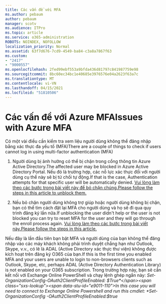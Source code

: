 ```yaml
---
title: Các vấn đề với MFA
ms.author: pebaum
author: pebaum
manager: scotv
ms.audience: ITPro
ms.topic: article
ms.service: o365-administration
ROBOTS: NOINDEX, NOFOLLOW
localization_priority: Normal
ms.assetid: 63f7d676-7cd9-4549-ba84-c3a8a7867f63
ms.custom:
- "2417"
- "9000557"
ms.openlocfilehash: 2fed99ebf553a9bfda436d81797c841987759e98
ms.sourcegitcommit: 8bc60ec34bc1e40685e3976576e04a2623f63a7c
ms.translationtype: MT
ms.contentlocale: vi-VN
ms.lasthandoff: 04/15/2021
ms.locfileid: "51810506"
---
```

# <a name="issues-with-azure-mfa"></a><span data-ttu-id="e9011-102">Các vấn đề với Azure MFA</span><span class="sxs-lookup"><span data-stu-id="e9011-102">Issues with Azure MFA</span></span>
<span data-ttu-id="e9011-103">Có một vài điều cần kiểm tra xem liệu người dùng không thể đăng nhập bằng xác thực đa yếu tố (MFA)</span><span class="sxs-lookup"><span data-stu-id="e9011-103">There are a couple of things to check if users cannot log in using multi-factor authentication (MFA)</span></span>

1. <span data-ttu-id="e9011-104">Người dùng bị ảnh hưởng có thể bị chặn trong cổng thông tin Azure Active Directory.</span><span class="sxs-lookup"><span data-stu-id="e9011-104">The affected user may be blocked in Azure Active Directory Portal.</span></span> <span data-ttu-id="e9011-105">Nếu đó là trường hợp, các nỗ lực xác thực đối với người dùng cụ thể này sẽ bị từ chối tự động.</span><span class="sxs-lookup"><span data-stu-id="e9011-105">If that is the case, Authentication attempts for that specific user will be automatically denied.</span></span> [<span data-ttu-id="e9011-106">Vui lòng làm theo các bước trong bài viết này để bỏ chặn chúng.</span><span class="sxs-lookup"><span data-stu-id="e9011-106">Please follow the steps in this article to unblock them.</span></span>](https://docs.microsoft.com/azure/active-directory/authentication/howto-mfa-mfasettings#block-and-unblock-users)

2. <span data-ttu-id="e9011-107">Nếu bỏ chặn người dùng không trợ giúp hoặc người dùng không bị chặn, bạn có thể tìm cách đặt lại MFA cho người dùng và họ sẽ đi qua quy trình đăng ký lần nữa.</span><span class="sxs-lookup"><span data-stu-id="e9011-107">If unblocking the user didn't help or the user is not blocked you can try to reset MFA for the user and they will go through the enroll process again.</span></span> [<span data-ttu-id="e9011-108">Vui lòng làm theo các bước trong bài viết này.</span><span class="sxs-lookup"><span data-stu-id="e9011-108">Please follow the steps in this article.</span></span>](https://docs.microsoft.com/azure/active-directory/authentication/howto-mfa-userdevicesettings#require-users-to-provide-contact-methods-again)

<span data-ttu-id="e9011-109">Nếu đây là lần đầu tiên bạn bật MFA và người dùng của bạn không thể đăng nhập vào các máy khách không phải trình duyệt chẳng hạn như Outlook, Skype, v.v., có lẽ là ADAL (Active Directory xác thực thư viện) không được kích hoạt trên đăng ký O365 của bạn.</span><span class="sxs-lookup"><span data-stu-id="e9011-109">If this is the first time you enabled MFA and your users are unable to login to non-browsers clients such as Outlook, Skype, etc, perhaps ADAL (Active Directory Authentication Library) is not enabled on your O365 subscription.</span></span> <span data-ttu-id="e9011-110">Trong trường hợp này, bạn sẽ cần kết nối với Exchange Online PowerShell và chạy lệnh ghép ngắn này:  *Set-OrganizationConfig-OAuth2ClientProfileEnabled: $True*</span><span class="sxs-lookup"><span data-stu-id="e9011-110">In this case you will need to connect to Exchange Online Powershell and run this cmdlet:  *Set-OrganizationConfig -OAuth2ClientProfileEnabled:$true*</span></span>